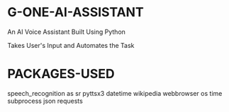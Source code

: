 # G-ONE-AI-ASSISTANT
An AI Voice Assistant Built Using Python

Takes User's Input and Automates the Task 

# PACKAGES-USED
   speech_recognition as sr
   pyttsx3
   datetime
   wikipedia
   webbrowser
   os
   time
   subprocess
   json
   requests
   
   
 
